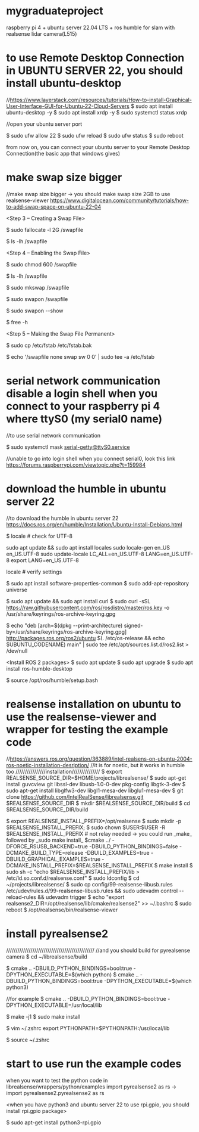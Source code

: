 # mygraduateproject
raspberry pi 4 + ubuntu server 22.04 LTS + ros humble for slam with realsense lidar camera(L515)


# to use Remote Desktop Connection in UBUNTU SERVER 22, you should install ubuntu-desktop
//https://www.layerstack.com/resources/tutorials/How-to-install-Graphical-User-Interface-GUI-for-Ubuntu-22-Cloud-Servers
$ sudo apt install ubuntu-desktop -y
$ sudo apt install xrdp -y
$ sudo systemctl status xrdp

//open your ubuntu server port 

$ sudo ufw allow 22
$ sudo ufw reload
$ sudo ufw status
$ sudo reboot

from now on, you can connect your ubuntu server to your Remote Desktop Connection(the basic app that windows gives)

# make swap size bigger
//make swap size bigger -> you should make swap size 2GB to use realsense-viewer
https://www.digitalocean.com/community/tutorials/how-to-add-swap-space-on-ubuntu-22-04


<Step 3 – Creating a Swap File>

$ sudo fallocate -l 2G /swapfile

$ ls -lh /swapfile

<Step 4 – Enabling the Swap File>

$ sudo chmod 600 /swapfile

$ ls -lh /swapfile

$ sudo mkswap /swapfile

$ sudo swapon /swapfile

$ sudo swapon --show

$ free -h

<Step 5 – Making the Swap File Permanent>

$ sudo cp /etc/fstab /etc/fstab.bak

$ echo '/swapfile none swap sw 0 0' | sudo tee -a /etc/fstab

# serial network communication disable a login shell when you connect to your raspberry pi 4 where ttyS0 (my serial0 name)
//to use serial network communication

$ sudo systemctl mask serial-getty@ttyS0.service


//unable to go into login shell when you connect serial0, look this link https://forums.raspberrypi.com/viewtopic.php?t=159984
# download the humble in ubuntu server 22 
//to download the humble in ubuntu server 22 
https://docs.ros.org/en/humble/Installation/Ubuntu-Install-Debians.html

<set locale>

$ locale  # check for UTF-8

sudo apt update && sudo apt install locales
sudo locale-gen en_US en_US.UTF-8
sudo update-locale LC_ALL=en_US.UTF-8 LANG=en_US.UTF-8
export LANG=en_US.UTF-8

locale  # verify settings

<Setup Sources>

$ sudo apt install software-properties-common
$ sudo add-apt-repository universe


$ sudo apt update && sudo apt install curl
$ sudo curl -sSL https://raw.githubusercontent.com/ros/rosdistro/master/ros.key -o /usr/share/keyrings/ros-archive-keyring.gpg

$ echo "deb [arch=$(dpkg --print-architecture) signed-by=/usr/share/keyrings/ros-archive-keyring.gpg] http://packages.ros.org/ros2/ubuntu $(. /etc/os-release && echo $UBUNTU_CODENAME) main" | sudo tee /etc/apt/sources.list.d/ros2.list > /dev/null


<Install ROS 2 packages>
$ sudo apt update
$ sudo apt upgrade
$ sudo apt install ros-humble-desktop

<Environment setup>

$ source /opt/ros/humble/setup.bash

# realsense installation on ubuntu to use the realsense-viewer and wrapper for testing the example code
//https://answers.ros.org/question/363889/intel-realsens-on-ubuntu-2004-ros-noetic-installation-desription/
//it is for noetic, but it works in humble too 
////////////////installation///////////////
<preparations>
$ export REALSENSE_SOURCE_DIR=$HOME/projects/librealsense/
$ sudo apt-get install guvcview git libssl-dev libusb-1.0-0-dev pkg-config libgtk-3-dev
$ sudo apt-get install libglfw3-dev libgl1-mesa-dev libglu1-mesa-dev
$ git clone https://github.com/IntelRealSense/librealsense.git $REALSENSE_SOURCE_DIR
$ mkdir $REALSENSE_SOURCE_DIR/build
$ cd $REALSENSE_SOURCE_DIR/build

<build>
$ export REALSENSE_INSTALL_PREFIX=/opt/realsense
$ sudo mkdir -p $REALSENSE_INSTALL_PREFIX; 
$ sudo chown $USER:$USER -R $REALSENSE_INSTALL_PREFIX # not relay needed -> you could run _make_ followed by _sudo make install_
$cmake ../ -DFORCE_RSUSB_BACKEND=true -DBUILD_PYTHON_BINDINGS=false -DCMAKE_BUILD_TYPE=release -DBUILD_EXAMPLES=true -DBUILD_GRAPHICAL_EXAMPLES=true -DCMAKE_INSTALL_PREFIX=$REALSENSE_INSTALL_PREFIX
$ make install

<extend the ld search path>
$ sudo sh -c "echo $REALSENSE_INSTALL_PREFIX/lib > /etc/ld.so.conf.d/realsense.conf"
$ sudo ldconfig

<udev rules>
$ cd ~/projects/librealsense/
$ sudo cp config/99-realsense-libusb.rules /etc/udev/rules.d/99-realsense-libusb.rules && sudo udevadm control --reload-rules && udevadm trigger

<make cmake config avaliable>
$ echo "export realsense2_DIR=/opt/realsense/lib/cmake/realsense2" >> ~/.bashrc

<reboot>
$ sudo reboot
<start realsense-viewer>
$ /opt/realsense/bin/realsense-viewer



# install pyrealsense2

///////////////////////////////////////////////
//and you should build for pyrealsense camera
$ cd ~/librealsense/build

<for python2>
$ cmake .. -DBUILD_PYTHON_BINDINGS=bool:true -DPYTHON_EXECUTABLE=$(which python)

<for python3>
$ cmake .. -DBUILD_PYTHON_BINDINGS=bool:true -DPYTHON_EXECUTABLE=$(which python3)

//for example $ cmake .. -DBUILD_PYTHON_BINDINGS=bool:true -DPYTHON_EXECUTABLE=/usr/local/lib

$ make -j1
$ sudo make install

<add python path>
$ vim ~/.zshrc
export PYTHONPATH=$PYTHONPATH:/usr/local/lib

$ source ~/.zshrc

# start to use run the example codes

<change the library name importing>
when you want to test the python code in librealsense/wrappers/python/examples

<you should change code to run in python>
import pyrealsense2 as rs  ->  import pyrealsense2.pyrealsense2 as rs


<when you have python3 and ubuntu server 22 to use rpi.gpio, you should install rpi.gpio package>

$ sudo apt-get install python3-rpi.gpio
